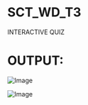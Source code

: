 # SCT_WD_T3
INTERACTIVE QUIZ

# OUTPUT:

![Image](https://github.com/user-attachments/assets/85c7d1dd-1a67-4431-b69d-a7e05d938c23)


![Image](https://github.com/user-attachments/assets/3a4ab1f8-139d-40d0-8ebe-7e705b1e609f)
